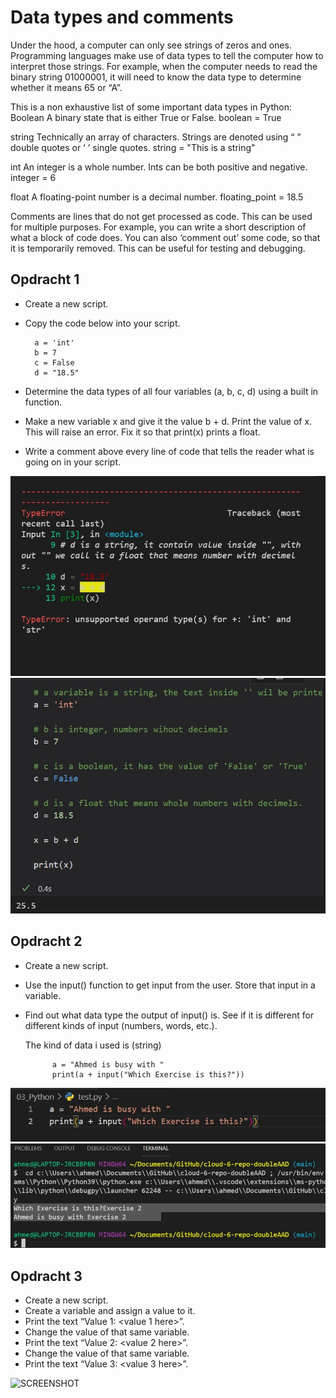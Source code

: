 # Data types and comments
Under the hood, a computer can only see strings of zeros and ones. Programming languages make use of data types to tell the computer how to interpret those strings.
For example, when the computer needs to read the binary string 01000001, it will need to know the data type to determine whether it means 65 or “A”.

This is a non exhaustive list of some important data types in Python:
Boolean
A binary state that is either True or False.
boolean = True

string
Technically an array of characters. Strings are denoted using “ ” double quotes or ‘ ’ single quotes.
string = "This is a string"

int
An integer is a whole number. Ints can be both positive and negative.
integer = 6

float
A floating-point number is a decimal number.
floating_point = 18.5


Comments are lines that do not get processed as code. This can be used for multiple purposes. For example, you can write a short description of what a block of code does. You can also ‘comment out’ some code, so that it is temporarily removed. This can be useful for testing and debugging.



## Opdracht 1

- Create a new script.
- Copy the code below into your script.

        a = 'int'
        b = 7
        c = False
        d = "18.5"

- Determine the data types of all four variables (a, b, c, d) using a built in function.
- Make a new variable x and give it the value b + d. Print the value of x. This will raise an error. Fix it so that print(x) prints a float.
- Write a comment above every line of code that tells the reader what is going on in your script.


![SCREENSHOT](../00_includes/python3.jpg)
![SCREENSHOT](../00_includes/python3-01.jpg)

## Opdracht 2

- Create a new script.
- Use the input() function to get input from the user. Store that input in a variable.
- Find out what data type the output of input() is. See if it is different for different kinds of input (numbers, words, etc.).

    The kind of data i used is (string)

            a = "Ahmed is busy with "
            print(a + input("Which Exercise is this?"))
            
![SCREENSHOT](../00_includes/python3-03.jpg)
![SCREENSHOT](../00_includes/python3-02.jpg)


## Opdracht 3

- Create a new script.
- Create a variable and assign a value to it.
- Print the text “Value 1: <value 1 here>”.
- Change the value of that same variable.
- Print the text “Value 2: <value 2 here>”.
- Change the value of that same variable.
- Print the text “Value 3: <value 3 here>”.

![SCREENSHOT](../00_includes/python1_03.jpg)
